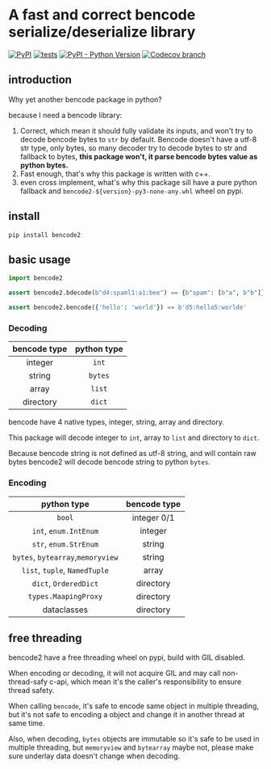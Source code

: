 # A fast and correct bencode serialize/deserialize library

[![PyPI](https://img.shields.io/pypi/v/bencode2)](https://pypi.org/project/bencode2/)
[![tests](https://github.com/trim21/bencode-py/actions/workflows/tests.yaml/badge.svg)](https://github.com/trim21/bencode-py/actions/workflows/tests.yaml)
[![PyPI - Python Version](https://img.shields.io/badge/python-%3E%3D3.8%2C%3C4.0-blue)](https://pypi.org/project/bencode2/)
[![Codecov branch](https://img.shields.io/codecov/c/github/Trim21/bencode-py/master)](https://codecov.io/gh/Trim21/bencode-py/branch/master)

## introduction

Why yet another bencode package in python?

because I need a bencode library:

1. Correct, which mean it should fully validate its inputs,
   and won't try to decode bencode bytes to `str` by default.
   Bencode doesn't have a utf-8 str type, only bytes,
   so many decoder try to decode bytes to str and fallback to bytes,
   **this package won't, it parse bencode bytes value as python bytes.**
2. Fast enough, that's why this package is written with c++.
3. even cross implement, what's why
   this package sill have a pure python fallback
   and `bencode2-${version}-py3-none-any.whl` wheel on pypi.

## install

```shell
pip install bencode2
```

## basic usage

```python
import bencode2

assert bencode2.bdecode(b"d4:spaml1:a1:bee") == {b"spam": [b"a", b"b"]}

assert bencode2.bencode({'hello': 'world'}) == b'd5:hello5:worlde'
```

### Decoding

| bencode type | python type |
|:------------:|:-----------:|
|   integer    |    `int`    |
|    string    |   `bytes`   |
|    array     |   `list`    |
|  directory   |   `dict`    |

bencode have 4 native types, integer, string, array and directory.

This package will decode integer to `int`, array to `list` and
directory to `dict`.

Because bencode string is not defined as utf-8 string, and will contain raw bytes
bencode2 will decode bencode string to python `bytes`.

### Encoding

|            python type            | bencode type |
|:---------------------------------:|:------------:|
|              `bool`               | integer 0/1  |
|       `int`, `enum.IntEnum`       |   integer    |
|       `str`, `enum.StrEnum`       |    string    |
| `bytes`, `bytearray`,`memoryview` |    string    |
|   `list`, `tuple`, `NamedTuple`   |    array     |
|       `dict`, `OrderedDict`       |  directory   |
|       `types.MaapingProxy`        |  directory   |
|            dataclasses            |  directory   |

## free threading

bencode2 have a free threading wheel on pypi, build with GIL disabled.

When encoding or decoding, it will not acquire GIL and may call non-thread-safy c-api,
which mean it's the caller's responsibility to ensure thread safety.

When calling `bencode`, it's safe to encode same object in multiple threading,
but it's not safe to encoding a object and change it in another thread at same time.

Also, when decoding, `bytes` objects are immutable so it's safe to be used in multiple
threading,
but `memoryview` and `bytearray` maybe not, please make sure underlay data doesn't
change when decoding.
